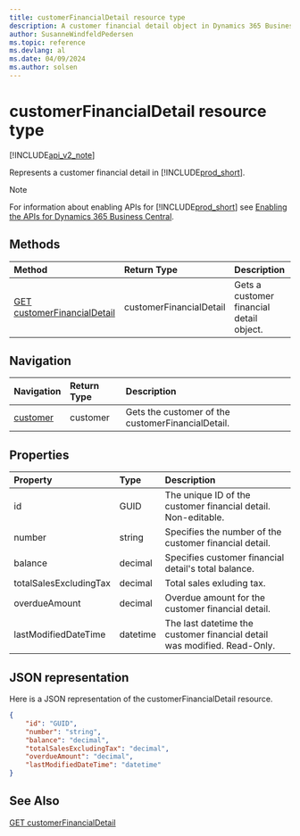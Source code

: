 ```yaml
---
title: customerFinancialDetail resource type  
description: A customer financial detail object in Dynamics 365 Business Central.
author: SusanneWindfeldPedersen
ms.topic: reference
ms.devlang: al
ms.date: 04/09/2024
ms.author: solsen
---
```


# customerFinancialDetail resource type

[!INCLUDE[api_v2_note](../../../includes/api_v2_note.md)]

<!-- START>DO_NOT_EDIT -->
<!-- IMPORTANT:Do not edit any of the content between here and the END>DO_NOT_EDIT. -->
Represents a customer financial detail in [!INCLUDE[prod_short](../../../includes/prod_short.md)].

> [!NOTE]
> For information about enabling APIs for [!INCLUDE[prod_short](../../../includes/prod_short.md)] see [Enabling the APIs for Dynamics 365 Business Central](../enabling-apis-for-dynamics-nav.md).

## Methods

| Method | Return Type|Description |
|:--------------------|:-----------|:-------------------------|
|[GET customerFinancialDetail](../api/dynamics_customerfinancialdetail_get.md)|customerFinancialDetail|Gets a customer financial detail object.|


## Navigation

| Navigation |Return Type| Description |
|:----------|:----------|:-----------------|
|[customer](dynamics_customer.md)|customer |Gets the customer of the customerFinancialDetail.|

## Properties

| Property           | Type   |Description     |
|:-------------------|:-------|:---------------|
|id|GUID|The unique ID of the customer financial detail. Non-editable.|
|number|string|Specifies the number of the customer financial detail.|
|balance|decimal|Specifies customer financial detail's total balance.|
|totalSalesExcludingTax|decimal|Total sales exluding tax.|
|overdueAmount|decimal|Overdue amount for the customer financial detail.|
|lastModifiedDateTime|datetime|The last datetime the customer financial detail was modified. Read-Only.|

## JSON representation

Here is a JSON representation of the customerFinancialDetail resource.


```json
{
    "id": "GUID",
    "number": "string",
    "balance": "decimal",
    "totalSalesExcludingTax": "decimal",
    "overdueAmount": "decimal",
    "lastModifiedDateTime": "datetime"
}
```
<!-- IMPORTANT: END>DO_NOT_EDIT -->



## See Also
[GET customerFinancialDetail](../api/dynamics_customerFinancialDetail_Get.md)
